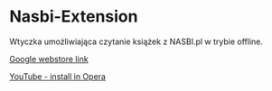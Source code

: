 # Nasbi-Extension
Wtyczka umożliwiająca czytanie książek z NASBI.pl w trybie offline.

[Google webstore link](https://l.messenger.com/l.php?u=https%3A%2F%2Fchrome.google.com%2Fwebstore%2Fdetail%2Fwypo%C5%BCyczalnia-ksi%C4%85%C5%BCek%2Fealmjdbbnjllfmefddmoahhemoofmogl&h=AT3ajPEiyrEjcjQTAWHC4jSkVCb700tjAXm2VO_gpaqfiRMv1rTAHasxSh9_HYUtD5TVTWaXW4Cf8OdND0uk-xPpQ5ckIz0jQtKEuQ5eXj4V2rjF-r0iBT7efK7LcrQBpz0UfFq7tfI)

[YouTube - install in Opera](https://www.youtube.com/watch?v=yvpZKs6A8uY)
